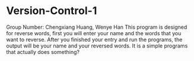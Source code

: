# Version-Control-1
Group Number: Chengxiang Huang, Wenye Han
This program is designed for reverse words, first you will enter your name and the words that you want to reverse. After you finished your entry and run the programs, the output will be your name and your reversed words. It is a simple programs that actually does something?
